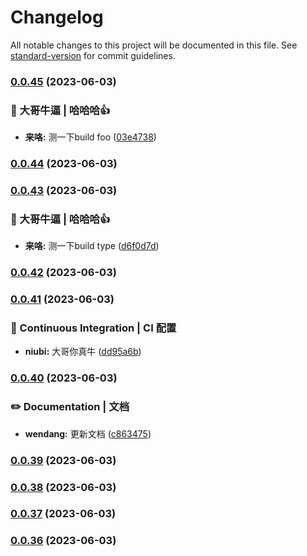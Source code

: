# Changelog

All notable changes to this project will be documented in this file. See [standard-version](https://github.com/conventional-changelog/standard-version) for commit guidelines.

### [0.0.45](https://github.com/HikeBao/mock/compare/v0.0.44...v0.0.45) (2023-06-03)


### 👷 大哥牛逼 | 哈哈哈👍

* **来咯:** 测一下build foo ([03e4738](https://github.com/HikeBao/mock/commit/03e47386d16f8ccb30e0a85454512c5642a9248a))

### [0.0.44](https://github.com/HikeBao/mock/compare/v0.0.43...v0.0.44) (2023-06-03)

### [0.0.43](https://github.com/HikeBao/mock/compare/v0.0.42...v0.0.43) (2023-06-03)


### 👷 大哥牛逼 | 哈哈哈👍

* **来咯:** 测一下build type ([d6f0d7d](https://github.com/HikeBao/mock/commit/d6f0d7dcea671d19b7ec7ab0b264114bbf757b79))

### [0.0.42](https://github.com/HikeBao/mock/compare/v0.0.41...v0.0.42) (2023-06-03)

### [0.0.41](https://github.com/HikeBao/mock/compare/v0.0.40...v0.0.41) (2023-06-03)


### 👷 Continuous Integration | CI 配置

* **niubi:** 大哥你真牛 ([dd95a6b](https://github.com/HikeBao/mock/commit/dd95a6bb8a69ec5d8dfbcc915810fae486352ebf))

### [0.0.40](https://github.com/HikeBao/mock/compare/v0.0.39...v0.0.40) (2023-06-03)


### ✏️ Documentation | 文档

* **wendang:** 更新文档 ([c863475](https://github.com/HikeBao/mock/commit/c8634758aa026748a51caebb26d59c25dc9e84f3))

### [0.0.39](https://github.com/HikeBao/mock/compare/v0.0.38...v0.0.39) (2023-06-03)

### [0.0.38](https://github.com/HikeBao/mock/compare/v0.0.37...v0.0.38) (2023-06-03)

### [0.0.37](https://github.com/HikeBao/mock/compare/v0.0.36...v0.0.37) (2023-06-03)

### [0.0.36](https://github.com/HikeBao/mock/compare/v0.0.35...v0.0.36) (2023-06-03)
